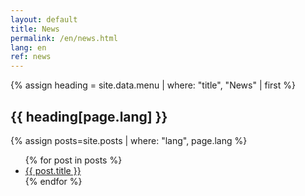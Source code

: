 ```yaml
---
layout: default
title: News
permalink: /en/news.html
lang: en
ref: news
---
```


{% assign heading = site.data.menu | where: "title", "News" | first %}
<h2>{{ heading[page.lang] }}</h2>

{% assign posts=site.posts | where: "lang", page.lang %}
<ul>
{% for post in posts %}
    <li>
        <a href="{{ post.url | absolute_url }}">{{ post.title }}</a>
    </li>
{% endfor %}
</ul>

